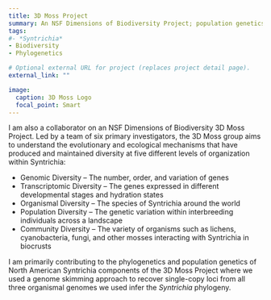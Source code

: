 ```yaml
---
title: 3D Moss Project
summary: An NSF Dimensions of Biodiversity Project; population genetics & phylogenetics of *Syntrichia*
tags:
#- *Syntrichia*
- Biodiversity
- Phylogenetics

# Optional external URL for project (replaces project detail page).
external_link: ""

image: 
  caption: 3D Moss Logo
  focal_point: Smart
---
```

I am also a collaborator on an NSF Dimensions of Biodiversity 3D Moss Project. Led by a team of six primary investigators, the 3D Moss group aims to understand the evolutionary and ecological mechanisms that have produced and maintained diversity at five different levels of organization within Syntrichia: 

* Genomic Diversity – The number, order, and variation of genes
* Transcriptomic Diversity – The genes expressed in different developmental stages and hydration states
* Organismal Diversity – The species of Syntrichia around the world
* Population Diversity – The genetic variation within interbreeding individuals across a landscape
* Community Diversity – The variety of organisms such as lichens, cyanobacteria, fungi, and other mosses interacting with Syntrichia in biocrusts

I am primarily contributing to the phylogenetics and population genetics of North American Syntrichia components of the 3D Moss Project where we used a genome skimming approach to recover single-copy loci from all three organismal genomes we used infer the *Syntrichia* phylogeny. 
